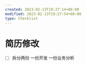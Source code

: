```yaml
---
created: 2023-02-13T19:27:14+08:00
modified: 2023-02-13T19:27:54+08:00
type: Checklist
---
```


# 简历修改

- [ ] 拆分两份 一份开发 一份业务分析
